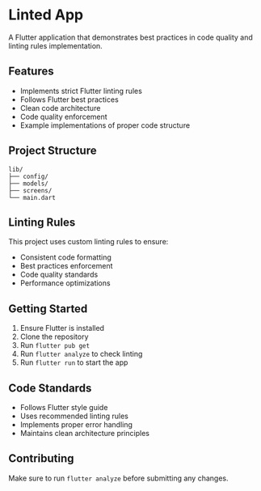 # Linted App

A Flutter application that demonstrates best practices in code quality and linting rules implementation.

## Features

- Implements strict Flutter linting rules
- Follows Flutter best practices
- Clean code architecture
- Code quality enforcement
- Example implementations of proper code structure

## Project Structure

```
lib/
├── config/
├── models/
├── screens/
└── main.dart
```

## Linting Rules

This project uses custom linting rules to ensure:
- Consistent code formatting
- Best practices enforcement
- Code quality standards
- Performance optimizations

## Getting Started

1. Ensure Flutter is installed
2. Clone the repository
3. Run `flutter pub get`
4. Run `flutter analyze` to check linting
5. Run `flutter run` to start the app

## Code Standards

- Follows Flutter style guide
- Uses recommended linting rules
- Implements proper error handling
- Maintains clean architecture principles

## Contributing

Make sure to run `flutter analyze` before submitting any changes.
